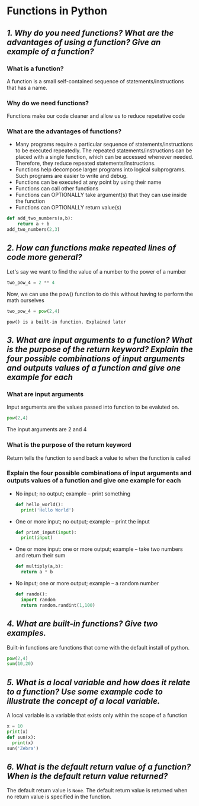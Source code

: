 # Functions in Python
## *1. Why do you need functions? What are the advantages of using a function? Give an example of a function?*

### What is a function?
A function is a small self-contained sequence of statements/instructions that has a name.<br>

### Why do we need functions?
Functions make our code cleaner and allow us to reduce repetative code

### What are the advantages of functions?
- Many programs require a particular sequence of statements/instructions to be executed repeatedly. The repeated statements/instructions can be placed with a single function, which can be accessed whenever needed. Therefore, they reduce repeated statements/instructions.
- Functions help decompose larger programs into logical subprograms. Such programs are easier to write and debug.
- Functions can be executed at any point by using their name
- Functions can call other functions
- Functions can OPTIONALLY take argument(s) that they can use inside the function
- Functions can OPTIONALLY return value(s)

```python
def add_two_numbers(a,b):
    return a + b
add_two_numbers(2,3)
```

## *2. How can functions make repeated lines of code more general?*
Let's say we want to find the value of a number to the power of a number
```python
two_pow_4 = 2 ** 4
```
Now, we can use the pow() function to do this without having to perform the math ourselves
```python
two_pow_4 = pow(2,4)
```

```{note}
pow() is a built-in function. Explained later
```
## *3. What are input arguments to a function? What is the purpose of the return keyword? Explain the four possible combinations of input arguments and outputs values of a function and give one example for each*

### What are input arguments
Input arguments are the values passed into function to be evaluted on.
```python
pow(2,4)
```
The input arguments are 2 and 4

### What is the purpose of the return keyword
Return tells the function to send back a value to when the function is called

### Explain the four possible combinations of input arguments and outputs values of a function and give one example for each
- No input; no output; example – print something
  ```python
  def hello_world():
    print('Hello World')
  ```
- One or more input; no output; example – print the input
  ```python
  def print_input(input):
    print(input)
  ```
- One or more input: one or more output; example – take two numbers and return their sum
  ```python
  def multiply(a,b):
    return a * b
  ```
- No input; one or more output; example – a random number
  ```python
  def rando():
    import random
    return random.randint(1,100)
  ```

## *4. What are built-in functions? Give two examples.*
Built-in functions are functions that come with the default install of python.
```python
pow(2,4)
sum(10,20)
```

## *5. What is a local variable and how does it relate to a function? Use some example code to illustrate the concept of a local variable.*
A local variable is a variable that exists only within the scope of a function
```python
x = 10
print(x)
def sun(x):
  print(x)
sun('Zebra')
```

## *6. What is the default return value of a function? When is the default return value returned?*
The default return value is `None`. The default return value is returned when no return value is specified in the function.